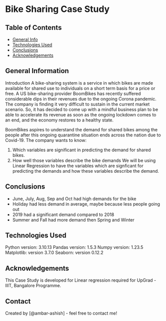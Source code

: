 # Bike Sharing Case Study


## Table of Contents
* [General Info](#general-information)
* [Technologies Used](#technologies-used)
* [Conclusions](#conclusions)
* [Acknowledgements](#acknowledgements)


## General Information
Introduction
A bike-sharing system is a service in which bikes are made available for shared use to individuals on a short term basis for a price or free.
A US bike-sharing provider BoomBikes has recently suffered considerable dips in their revenues due to the ongoing Corona pandemic. 
The company is finding it very difficult to sustain in the current market scenario. So, it has decided to come up with a 
mindful business plan to be able to accelerate its revenue as soon as the ongoing lockdown comes to an end, and the economy restores to a healthy state.

BoomBikes aspires to understand the demand for shared bikes among the people after this ongoing quarantine situation ends across the nation due to Covid-19.
The company wants to know:
1. Which variables are significant in predicting the demand for shared bikes.
2. How well those variables describe the bike demands
We will be using Linear Regression to have the variables which are signficant for predicting the demands and how these variables describe the demand.


## Conclusions
-	June, July, Aug, Sep and Oct had high demands for the bike
-	Holiday had less demand in average, maybe because less people going out
-	2019 had a significant demand compared to 2018
-	Summer and Fall had more demand then Spring and Winter


## Technologies Used
Python version: 3.10.13
Pandas version: 1.5.3
Numpy version: 1.23.5
Matplotlib: version 3.7.0
Seaborn: version 0.12.2


## Acknowledgements
This Case Study is developed for Linear regression required for UpGrad - IIIT, Bangalore Programme.


## Contact
Created by [@ambar-ashish] - feel free to contact me!